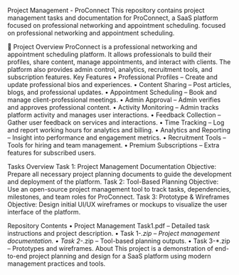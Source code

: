 Project Management - ProConnect
This repository contains project management tasks and documentation for ProConnect, a SaaS platform focused on professional networking and appointment scheduling.
focused on professional networking and appointment scheduling.

📌 Project Overview
ProConnect is a professional networking and appointment scheduling platform. It allows professionals to build their profiles, share content, manage appointments, and interact with clients. The platform also provides admin control, analytics, recruitment tools, and subscription features.
 Key Features
•	Professional Profiles – Create and update professional bios and experiences.
•	Content Sharing – Post articles, blogs, and professional updates.
•	Appointment Scheduling – Book and manage client-professional meetings.
•	Admin Approval – Admin verifies and approves professional content.
•	Activity Monitoring – Admin tracks platform activity and manages user interactions.
•	Feedback Collection – Gather user feedback on services and interactions.
•	Time Tracking – Log and report working hours for analytics and billing.
•	Analytics and Reporting – Insight into performance and engagement metrics.
•	Recruitment Tools – Tools for hiring and team management.
•	Premium Subscriptions – Extra features for subscribed users.

Tasks Overview
Task 1: Project Management Documentation
Objective: Prepare all necessary project planning documents to guide the development and deployment of the platform.
Task 2: Tool-Based Planning
Objective: Use an open-source project management tool to track tasks, dependencies, milestones, and team roles for ProConnect.
 Task 3: Prototype & Wireframes
Objective: Design initial UI/UX wireframes or mockups to visualize the user interface of the platform.

 Repository Contents
•	Project Management Task1.pdf – Detailed task instructions and project description.
•	Task 1-*.zip – Project management documentation.
•	Task 2-*.zip – Tool-based planning outputs.
•	Task 3-*.zip – Prototypes and wireframes.
 About
This project is a demonstration of end-to-end project planning and design for a SaaS platform using modern management practices and tools.

